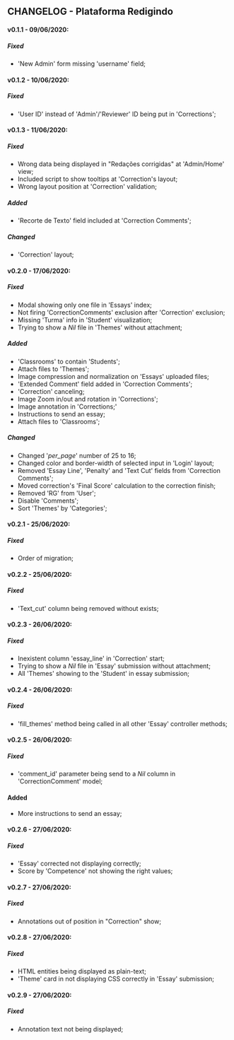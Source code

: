 ## CHANGELOG - Plataforma Redigindo

#### v0.1.1 - 09/06/2020:
##### Fixed
- 'New Admin' form missing 'username' field;

#### v0.1.2 - 10/06/2020:
##### Fixed
-  'User ID' instead of 'Admin'/'Reviewer' ID being put in 'Corrections';

#### v0.1.3 - 11/06/2020:
##### Fixed
- Wrong data being displayed in "Redações corrigidas" at 'Admin/Home' view;
- Included script to show tooltips at 'Correction's layout;
- Wrong layout position at 'Correction' validation;

##### Added

- 'Recorte de Texto' field included at 'Correction Comments';

##### Changed

- 'Correction' layout;

#### v0.2.0 - 17/06/2020:
##### Fixed

- Modal showing only one file in 'Essays' index;
- Not firing 'CorrectionComments' exclusion after 'Correction' exclusion;
- Missing 'Turma' info in 'Student' visualization;
- Trying to show a _Nil_ file in 'Themes' without attachment;

##### Added

- 'Classrooms' to contain 'Students';
- Attach files to 'Themes';
- Image compression and normalization on 'Essays' uploaded files;
- 'Extended Comment' field added in 'Correction Comments';
- 'Correction' canceling;
- Image Zoom in/out and rotation in 'Corrections';
- Image annotation in 'Corrections;'
- Instructions to send an essay;
- Attach files to 'Classrooms';

##### Changed

- Changed '_per_page_' number of 25 to 16;
- Changed color and border-width of selected input in 'Login' layout; 
- Removed 'Essay Line', 'Penalty' and 'Text Cut' fields from 'Correction Comments';
- Moved correction's 'Final Score' calculation to the correction finish;
- Removed 'RG' from 'User';
- Disable 'Comments';
- Sort 'Themes' by 'Categories';

#### v0.2.1 - 25/06/2020:
##### Fixed

- Order of migration;

#### v0.2.2 - 25/06/2020:
##### Fixed

- 'Text_cut' column being removed without exists;

#### v0.2.3 - 26/06/2020:
##### Fixed

- Inexistent column 'essay_line' in 'Correction' start;
- Trying to show a _Nil_ file in 'Essay' submission without attachment;
- All 'Themes' showing to the 'Student' in essay submission;
 
#### v0.2.4 - 26/06/2020:
##### Fixed

- 'fill_themes' method being called in all other 'Essay' controller methods;

#### v0.2.5 - 26/06/2020:
##### Fixed

- 'comment_id' parameter being send to a _Nil_ column in 'CorrectionComment' model;

#### Added

- More instructions to send an essay;

#### v0.2.6 - 27/06/2020:
##### Fixed

- 'Essay' corrected not displaying correctly;
- Score by 'Competence' not showing the right values;

#### v0.2.7 - 27/06/2020:
##### Fixed

- Annotations out of position in "Correction" show;

#### v0.2.8 - 27/06/2020:
##### Fixed

- HTML entities being displayed as plain-text;
- 'Theme' card in not displaying CSS correctly in 'Essay' submission;

#### v0.2.9 - 27/06/2020:
##### Fixed

- Annotation text not being displayed;